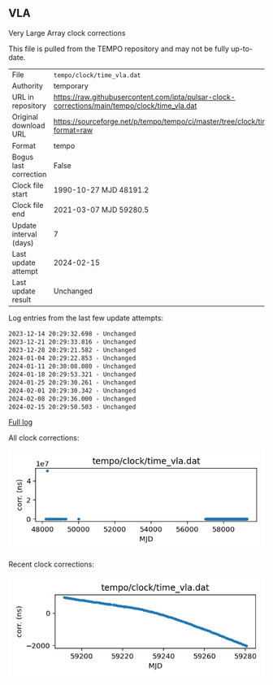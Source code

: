 
## VLA

Very Large Array clock corrections

This file is pulled from the TEMPO repository and may not be fully
up-to-date. 

|     |     |
|:--- |:--- |
| File | `tempo/clock/time_vla.dat` |
| Authority | temporary |
| URL in repository | <https://raw.githubusercontent.com/ipta/pulsar-clock-corrections/main/tempo/clock/time_vla.dat> |
| Original download URL | <https://sourceforge.net/p/tempo/tempo/ci/master/tree/clock/time_vla.dat?format=raw> |
| Format | tempo |
| Bogus last correction | False |
| Clock file start | 1990-10-27 MJD 48191.2 |
| Clock file end | 2021-03-07 MJD 59280.5 |
| Update interval (days) | 7 |
| Last update attempt | 2024-02-15 |
| Last update result | Unchanged |

Log entries from the last few update attempts:
```
2023-12-14 20:29:32.698 - Unchanged
2023-12-21 20:29:33.816 - Unchanged
2023-12-28 20:29:21.582 - Unchanged
2024-01-04 20:29:22.853 - Unchanged
2024-01-11 20:30:08.080 - Unchanged
2024-01-18 20:29:53.321 - Unchanged
2024-01-25 20:29:30.261 - Unchanged
2024-02-01 20:29:30.342 - Unchanged
2024-02-08 20:29:36.000 - Unchanged
2024-02-15 20:29:50.503 - Unchanged
```
[Full log](https://raw.githubusercontent.com/ipta/pulsar-clock-corrections/main/log/tempo/clock/time_vla.dat.log)


All clock corrections:

![plot of all clock corrections](time_vla.dat.png "All corrections")

Recent clock corrections:

![plot of recent clock corrections](time_vla.dat.short.png "Recent corrections")

